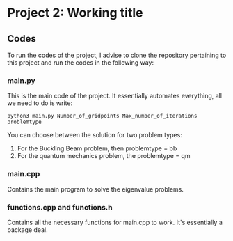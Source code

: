 # Project 2: Working title



## Codes
To run the codes of the project, I advise to clone the repository pertaining to this project and run the codes in the following way:

### main.py
This is the main code of the project. It essentially automates everything, all we need to do is write:

```console
python3 main.py Number_of_gridpoints Max_number_of_iterations problemtype
```


You can choose between the solution for two problem types:
1. For the Buckling Beam problem, then problemtype = bb
2. For the quantum mechanics problem, the problemtype = qm

### main.cpp
Contains the main program to solve the eigenvalue problems.

### functions.cpp and functions.h
Contains all the necessary functions for main.cpp to work. It's essentially a package deal.
